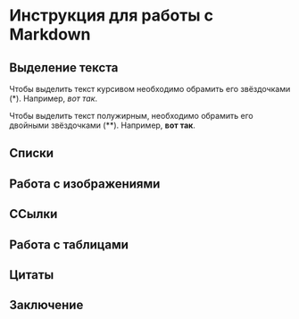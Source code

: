 # Инструкция для работы с Markdown

## Выделение текста

Чтобы выделить текст курсивом необходимо обрамить его звёздочками (*). Например, *вот так*.

Чтобы выделить текст полужирным, необходимо обрамить его двойными звёздочками (**). Например, **вот так**.

## Списки

## Работа с изображениями

## ССылки

## Работа с таблицами

## Цитаты

## Заключение